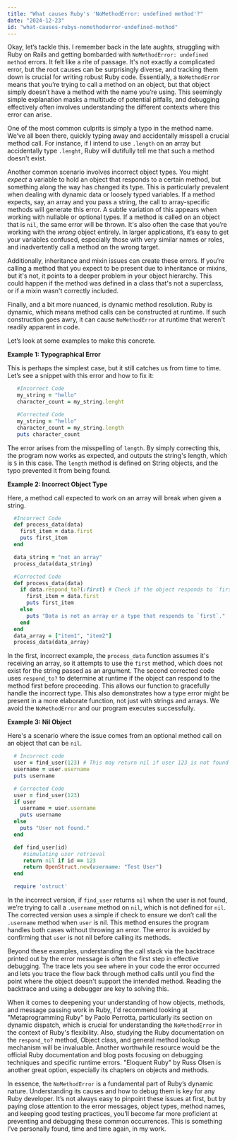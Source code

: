 ```yaml
---
title: "What causes Ruby's 'NoMethodError: undefined method'?"
date: "2024-12-23"
id: "what-causes-rubys-nomethoderror-undefined-method"
---
```


Okay, let’s tackle this. I remember back in the late aughts, struggling with Ruby on Rails and getting bombarded with `NoMethodError: undefined method` errors. It felt like a rite of passage. It's not exactly a complicated error, but the root causes can be surprisingly diverse, and tracking them down is crucial for writing robust Ruby code. Essentially, a `NoMethodError` means that you’re trying to call a method on an object, but that object simply doesn’t have a method with the name you’re using. This seemingly simple explanation masks a multitude of potential pitfalls, and debugging effectively often involves understanding the different contexts where this error can arise.

One of the most common culprits is simply a typo in the method name. We’ve all been there, quickly typing away and accidentally misspell a crucial method call. For instance, if I intend to use `.length` on an array but accidentally type `.lenght`, Ruby will dutifully tell me that such a method doesn't exist.

Another common scenario involves incorrect object types. You might *expect* a variable to hold an object that responds to a certain method, but something along the way has changed its type. This is particularly prevalent when dealing with dynamic data or loosely typed variables. If a method expects, say, an array and you pass a string, the call to array-specific methods will generate this error. A subtle variation of this appears when working with nullable or optional types. If a method is called on an object that is `nil`, the same error will be thrown. It's also often the case that you’re working with the *wrong* object entirely. In larger applications, it’s easy to get your variables confused, especially those with very similar names or roles, and inadvertently call a method on the wrong target.

Additionally, inheritance and mixin issues can create these errors. If you’re calling a method that you expect to be present due to inheritance or mixins, but it's not, it points to a deeper problem in your object hierarchy. This could happen if the method was defined in a class that's not a superclass, or if a mixin wasn't correctly included.

Finally, and a bit more nuanced, is dynamic method resolution. Ruby is dynamic, which means method calls can be constructed at runtime. If such construction goes awry, it can cause `NoMethodError` at runtime that weren't readily apparent in code.

Let’s look at some examples to make this concrete.

**Example 1: Typographical Error**

This is perhaps the simplest case, but it still catches us from time to time. Let’s see a snippet with this error and how to fix it:

```ruby
   #Incorrect Code
   my_string = "hello"
   character_count = my_string.lenght

   #Corrected Code
   my_string = "hello"
   character_count = my_string.length
   puts character_count
```

The error arises from the misspelling of `length`. By simply correcting this, the program now works as expected, and outputs the string's length, which is `5` in this case. The `length` method is defined on String objects, and the typo prevented it from being found.

**Example 2: Incorrect Object Type**

Here, a method call expected to work on an array will break when given a string.

```ruby
  #Incorrect Code
  def process_data(data)
    first_item = data.first
    puts first_item
  end

  data_string = "not an array"
  process_data(data_string)

  #Corrected Code
  def process_data(data)
    if data.respond_to?(:first) # Check if the object responds to `first`
      first_item = data.first
      puts first_item
    else
      puts "Data is not an array or a type that responds to `first`."
    end
  end
  data_array = ["item1", "item2"]
  process_data(data_array)
```

In the first, incorrect example, the `process_data` function assumes it's receiving an array, so it attempts to use the `first` method, which does not exist for the string passed as an argument. The second corrected code uses `respond_to?` to determine at runtime if the object can respond to the method first before proceeding. This allows our function to gracefully handle the incorrect type. This also demonstrates how a type error might be present in a more elaborate function, not just with strings and arrays. We avoid the `NoMethodError` and our program executes successfully.

**Example 3: Nil Object**

Here's a scenario where the issue comes from an optional method call on an object that can be `nil`.

```ruby
  # Incorrect code
  user = find_user(123) # This may return nil if user 123 is not found
  username = user.username
  puts username

  # Corrected Code
  user = find_user(123)
  if user
    username = user.username
    puts username
  else
    puts "User not found."
  end

  def find_user(id)
     #simulating user retrieval
     return nil if id == 123
     return OpenStruct.new(username: "Test User")
  end

  require 'ostruct'
```

In the incorrect version, if `find_user` returns `nil` when the user is not found, we’re trying to call a `.username` method on `nil`, which is not defined for `nil`. The corrected version uses a simple if check to ensure we don’t call the `.username` method when `user` is nil. This method ensures the program handles both cases without throwing an error. The error is avoided by confirming that `user` is not nil before calling its methods.

Beyond these examples, understanding the call stack via the backtrace printed out by the error message is often the first step in effective debugging. The trace lets you see where in your code the error occurred and lets you trace the flow back through method calls until you find the point where the object doesn't support the intended method. Reading the backtrace and using a debugger are key to solving this.

When it comes to deepening your understanding of how objects, methods, and message passing work in Ruby, I'd recommend looking at "Metaprogramming Ruby" by Paolo Perrotta, particularly its section on dynamic dispatch, which is crucial for understanding the `NoMethodError` in the context of Ruby's flexibility. Also, studying the Ruby documentation on the `respond_to?` method, Object class, and general method lookup mechanism will be invaluable. Another worthwhile resource would be the official Ruby documentation and blog posts focusing on debugging techniques and specific runtime errors. "Eloquent Ruby" by Russ Olsen is another great option, especially its chapters on objects and methods.

In essence, the `NoMethodError` is a fundamental part of Ruby’s dynamic nature. Understanding its causes and how to debug them is key for any Ruby developer. It’s not always easy to pinpoint these issues at first, but by paying close attention to the error messages, object types, method names, and keeping good testing practices, you’ll become far more proficient at preventing and debugging these common occurrences. This is something I’ve personally found, time and time again, in my work.
